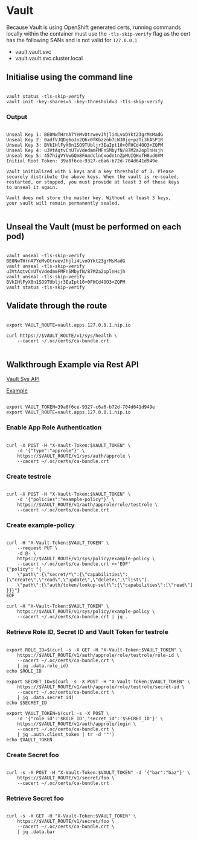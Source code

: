 # Vault

Because Vault is using OpenShift generated certs, running commands
locally within the container must use the `-tls-skip-verify` flag
as the cert has the following SANs and is not valid for `127.0.0.1`

* vault.vault.svc
* vault.vault.svc.cluster.local

## Initialise using the command line

```

vault status -tls-skip-verify
vault init -key-shares=5 -key-threshold=3 -tls-skip-verify

```

### Output

```

Unseal Key 1: BE0NwTHrnA7YeMvOtrwevJhjli4LvoOYkt23grMsMadG
Unseal Key 2: 0adfVJQDg6oJo2Q6x0fKbzzob7LW30jg+pzTi3hA5P1R
Unseal Key 3: BVkIHlFyX0n1SO9TUbljr3EaIpt10+0FHCd4OO3+ZQPM
Unseal Key 4: u3VtAqtvCnUTvVdedmmFMFnSMbyfN/87M2a2oplnHsjh
Unseal Key 5: 457higVYVwGQm8FAmdclnCxodntnZpMUIQHvfH8udGVM
Initial Root Token: 39a8f6ce-9327-c6a6-b72d-704d641d949e

Vault initialized with 5 keys and a key threshold of 3. Please
securely distribute the above keys. When the vault is re-sealed,
restarted, or stopped, you must provide at least 3 of these keys
to unseal it again.

Vault does not store the master key. Without at least 3 keys,
your vault will remain permanently sealed.


```

## Unseal the Vault (must be performed on each pod)

```

vault unseal -tls-skip-verify BE0NwTHrnA7YeMvOtrwevJhjli4LvoOYkt23grMsMadG
vault unseal -tls-skip-verify u3VtAqtvCnUTvVdedmmFMFnSMbyfN/87M2a2oplnHsjh
vault unseal -tls-skip-verify BVkIHlFyX0n1SO9TUbljr3EaIpt10+0FHCd4OO3+ZQPM
vault status -tls-skip-verify

```

## Validate through the route

```

export VAULT_ROUTE=vault.apps.127.0.0.1.nip.io

curl https://$VAULT_ROUTE/v1/sys/health \
    --cacert ~/.oc/certs/ca-bundle.crt
    
```

## Walkthrough Example via Rest API


[Vault Sys API](https://www.vaultproject.io/api/system/index.html)

[Example](https://www.vaultproject.io/intro/getting-started/apis.html)

```

export VAULT_TOKEN=39a8f6ce-9327-c6a6-b72d-704d641d949e
export VAULT_ROUTE=vault.apps.127.0.0.1.nip.io

```

### Enable App Role Authentication

```

curl -X POST -H "X-Vault-Token:$VAULT_TOKEN" \
    -d '{"type":"approle"}' \
    https://$VAULT_ROUTE/v1/sys/auth/approle \
    --cacert ~/.oc/certs/ca-bundle.crt

```

### Create testrole

```

curl -X POST -H "X-Vault-Token:$VAULT_TOKEN" \
    -d '{"policies":"example-policy"}' \
    https://$VAULT_ROUTE/v1/auth/approle/role/testrole \
    --cacert ~/.oc/certs/ca-bundle.crt

```

### Create example-policy

```

curl -H "X-Vault-Token:$VAULT_TOKEN" \
    --request PUT \
    -d @- \
    https://$VAULT_ROUTE/v1/sys/policy/example-policy \
    --cacert ~/.oc/certs/ca-bundle.crt <<'EOF'
{"policy": "{
    \"path\":{\"secret/*\":{\"capabilities\":[\"create\",\"read\",\"update\",\"delete\",\"list\"].
    \"path\":{\"auth/token/lookup-self\":{\"capabilities\":[\"read\"]
}}}"}
EOF

curl -H "X-Vault-Token:$VAULT_TOKEN" \
    https://$VAULT_ROUTE/v1/sys/policy/example-policy \
    --cacert ~/.oc/certs/ca-bundle.crt | jq .

```

### Retrieve Role ID, Secret ID and Vault Token for testrole

```

export ROLE_ID=$(curl -s -X GET -H "X-Vault-Token:$VAULT_TOKEN" \
    https://$VAULT_ROUTE/v1/auth/approle/role/testrole/role-id \
    --cacert ~/.oc/certs/ca-bundle.crt \
    | jq .data.role_id)
echo $ROLE_ID

export SECRET_ID=$(curl -s -X POST -H "X-Vault-Token:$VAULT_TOKEN" \
    https://$VAULT_ROUTE/v1/auth/approle/role/testrole/secret-id \
    --cacert ~/.oc/certs/ca-bundle.crt \
    | jq .data.secret_id)
echo $SECRET_ID

export VAULT_TOKEN=$(curl -s -X POST \
    -d '{"role_id":'$ROLE_ID',"secret_id":'$SECRET_ID'}' \
    https://$VAULT_ROUTE/v1/auth/approle/login \
    --cacert ~/.oc/certs/ca-bundle.crt \
    | jq .auth.client_token | tr -d '"')
echo $VAULT_TOKEN

```

### Create Secret foo

```

curl -s -X POST -H "X-Vault-Token:$VAULT_TOKEN" -d '{"bar":"baz"}' \
    https://$VAULT_ROUTE/v1/secret/foo \
    --cacert ~/.oc/certs/ca-bundle.crt

```

### Retrieve Secret foo

```

curl -s -X GET -H "X-Vault-Token:$VAULT_TOKEN" \
    https://$VAULT_ROUTE/v1/secret/foo \
    --cacert ~/.oc/certs/ca-bundle.crt \
    | jq .data.bar

```
